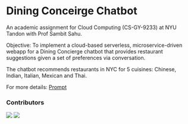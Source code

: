 # Dining Conceirge Chatbot

An academic assignment for Cloud Computing (CS-GY-9233) at NYU Tandon with Prof Sambit Sahu.

Objective: To implement a cloud-based serverless, microservice-driven webapp for a Dining Concierge chatbot that provides restaurant suggestions given a set of preferences via conversation.

The chatbot recommends restaurants in NYC for 5 cuisines: Chinese, Indian, Italian, Mexican and Thai.

For more details: [Prompt](https://github.com/guptaviha/Dining-Concierge/blob/main/Dining-Concierge-Prompt.pdf)


### Contributors

[![](https://github.com/guptaviha.png?size=50)](https://github.com/guptaviha)
[![](https://https://github.com/AatmanMantri.png?size=50)](https://https://github.com/AatmanMantri)
